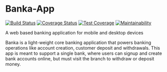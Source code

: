 # Banka-App
[![Build Status](https://travis-ci.com/AbrahamOssai/Banka-App.svg?branch=develop)](https://travis-ci.com/AbrahamOssai/Banka-App) [![Coverage Status](https://coveralls.io/repos/github/AbrahamOssai/Banka-App/badge.svg?branch=develop)](https://coveralls.io/github/AbrahamOssai/Banka-App?branch=develop) [![Test Coverage](https://api.codeclimate.com/v1/badges/48aed5a305a4af0619c2/test_coverage)](https://codeclimate.com/github/AbrahamOssai/Banka-App/test_coverage) [![Maintainability](https://api.codeclimate.com/v1/badges/48aed5a305a4af0619c2/maintainability)](https://codeclimate.com/github/AbrahamOssai/Banka-App/maintainability)

A web based banking application for mobile and desktop devices

Banka is a light-weight core banking application that powers banking operations like account
creation, customer deposit and withdrawals. This app is meant to support a single bank, where
users can signup and create bank accounts online, but must visit the branch to withdraw or
deposit money.


